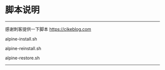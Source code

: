 # 脚本说明
----------------------------------------------------
感谢刺客提供一下脚本 https://cikeblog.com


alpine-install.sh


alpine-reinstall.sh


alpine-restore.sh


----------------------------------------------------
